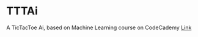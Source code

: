 # TTTAi
A TicTacToe Ai, based on Machine Learning course on CodeCademy
<a href="https://www.codecademy.com/courses/learn-the-basics-of-artificial-intelligence-with-minimax" target="_blank">Link</a>
